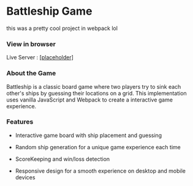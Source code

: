 # Battleship Game

this was a pretty cool project in webpack lol

### View in browser
Live Server : [[placeholder]](https://bentlym.github.io/odin-battleship/)

### About the Game

Battleship is a classic board game where two players try to sink each other's ships by guessing their locations on a grid. This implementation uses vanilla JavaScript and Webpack to create a interactive game experience.

### Features

* Interactive game board with ship placement and guessing

* Random ship generation for a unique game experience each time

* ScoreKeeping and win/loss detection

* Responsive design for a smooth experience on desktop and mobile devices
